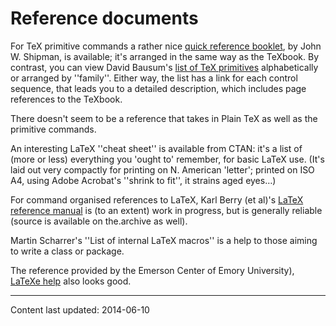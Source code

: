 # Reference documents




For TeX primitive commands a rather nice 
[quick reference booklet](http://www.nmt.edu/tcc/help/pubs/texcrib.pdf),
by John W.&nbsp;Shipman, is available; it's arranged in the same way as the
TeXbook.  By contrast, you can view David Bausum's 
[list of TeX primitives](http://www.tug.org/utilities/plain/cseq.html)
alphabetically or arranged by ''family''.  Either way, the list has a
link for each control sequence, that leads you to a detailed
description, which includes page references to the TeXbook.


There doesn't seem to be a reference that takes in Plain TeX as
well as the primitive commands.


An interesting LaTeX ''cheat sheet'' is available from CTAN:
it's a list of (more or less) everything you 'ought to' remember, for
basic LaTeX use. 
(It's laid out very compactly for printing on N. American 'letter';
printed on ISO A4, using Adobe Acrobat's ''shrink to
fit'', it strains aged eyes&hellip;) 


For command organised references to LaTeX,  Karl Berry (et
al)'s 
[LaTeX reference manual](http://home.gna.org/latexrefman) is (to
an extent) work in progress, but is generally reliable (source is
available on the.archive as well).


Martin Scharrer's ''List of internal LaTeX macros'' is a help to
those aiming to write a class or package.


The reference provided by the Emerson Center of Emory
University), 
[LaTeXe help](http://www.emerson.emory.edu/services/latex/latex2e/latex2e_toc.html)
also looks good.



----
Content last updated: 2014-06-10
